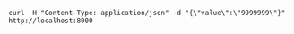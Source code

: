 [flower]: http://localhost:5555/

[fast_api]: http://localhost:8000/

`curl -H "Content-Type: application/json" -d "{\"value\":\"9999999\"}" http://localhost:8000`
